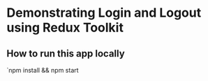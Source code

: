 # Demonstrating Login and Logout using Redux Toolkit

## How to run this app locally

`npm install && npm start